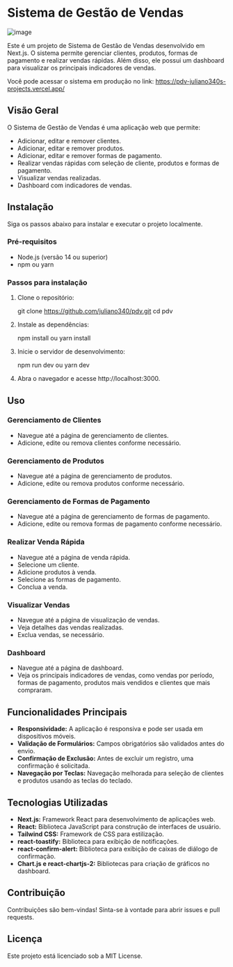# Sistema de Gestão de Vendas

![image](https://github.com/juliano340/pdv/assets/87342139/d0368bd4-2c46-4fd9-88a4-f4720c7632ea)

Este é um projeto de Sistema de Gestão de Vendas desenvolvido em Next.js. O sistema permite gerenciar clientes, produtos, formas de pagamento e realizar vendas rápidas. Além disso, ele possui um dashboard para visualizar os principais indicadores de vendas.

Você pode acessar o sistema em produção no link: https://pdv-juliano340s-projects.vercel.app/

## Visão Geral

O Sistema de Gestão de Vendas é uma aplicação web que permite:

- Adicionar, editar e remover clientes.
- Adicionar, editar e remover produtos.
- Adicionar, editar e remover formas de pagamento.
- Realizar vendas rápidas com seleção de cliente, produtos e formas de pagamento.
- Visualizar vendas realizadas.
- Dashboard com indicadores de vendas.

## Instalação

Siga os passos abaixo para instalar e executar o projeto localmente.

### Pré-requisitos

- Node.js (versão 14 ou superior)
- npm ou yarn

### Passos para instalação

1. Clone o repositório:
   
   git clone https://github.com/juliano340/pdv.git
   cd pdv

2. Instale as dependências:

    npm install
    ou
    yarn install

3.  Inicie o servidor de desenvolvimento:

    npm run dev
    ou
    yarn dev

4. Abra o navegador e acesse http://localhost:3000.

## Uso

### Gerenciamento de Clientes

- Navegue até a página de gerenciamento de clientes.
- Adicione, edite ou remova clientes conforme necessário.

### Gerenciamento de Produtos

- Navegue até a página de gerenciamento de produtos.
- Adicione, edite ou remova produtos conforme necessário.

### Gerenciamento de Formas de Pagamento

- Navegue até a página de gerenciamento de formas de pagamento.
- Adicione, edite ou remova formas de pagamento conforme necessário.

### Realizar Venda Rápida

- Navegue até a página de venda rápida.
- Selecione um cliente.
- Adicione produtos à venda.
- Selecione as formas de pagamento.
- Conclua a venda.

### Visualizar Vendas

- Navegue até a página de visualização de vendas.
- Veja detalhes das vendas realizadas.
- Exclua vendas, se necessário.

### Dashboard

- Navegue até a página de dashboard.
- Veja os principais indicadores de vendas, como vendas por período, formas de pagamento, produtos mais vendidos e clientes que mais compraram.

## Funcionalidades Principais

- **Responsividade:** A aplicação é responsiva e pode ser usada em dispositivos móveis.
- **Validação de Formulários:** Campos obrigatórios são validados antes do envio.
- **Confirmação de Exclusão:** Antes de excluir um registro, uma confirmação é solicitada.
- **Navegação por Teclas:** Navegação melhorada para seleção de clientes e produtos usando as teclas do teclado.

## Tecnologias Utilizadas

- **Next.js:** Framework React para desenvolvimento de aplicações web.
- **React:** Biblioteca JavaScript para construção de interfaces de usuário.
- **Tailwind CSS:** Framework de CSS para estilização.
- **react-toastify:** Biblioteca para exibição de notificações.
- **react-confirm-alert:** Biblioteca para exibição de caixas de diálogo de confirmação.
- **Chart.js e react-chartjs-2:** Bibliotecas para criação de gráficos no dashboard.

## Contribuição

Contribuições são bem-vindas! Sinta-se à vontade para abrir issues e pull requests.

## Licença

Este projeto está licenciado sob a MIT License.
